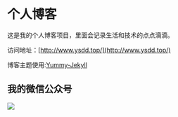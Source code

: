 # 个人博客

这是我的个人博客项目，里面会记录生活和技术的点点滴滴。


访问地址：[http://www.ysdd.top/](http://www.ysdd.top/)


博客主题使用:[Yummy-Jekyll](https://github.com/DONGChuan/Yummy-Jekyll)


## 我的微信公众号

![](http://www.ysdd.top/assets/images/gongzong.jpg)

